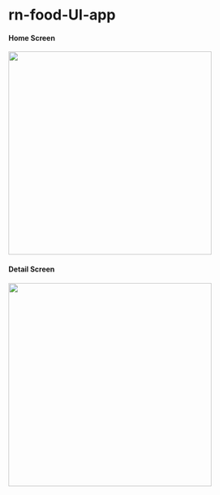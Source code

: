# rn-food-UI-app

#### Home Screen
<img width="400px" height="400px" src="https://res.cloudinary.com/dhucsmzao/image/upload/v1631025193/zgt5nffnlmlpkyq2z7na.png" >
<br />

#### Detail Screen
<img width="400px" height="400px" src="https://res.cloudinary.com/dhucsmzao/image/upload/v1631025305/gbmt8ursxhuhg8qkr8ap.png" >


